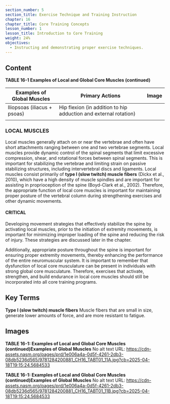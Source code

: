 ```yaml
---
section_number: 5
section_title: Exercise Technique and Training Instruction
chapter: 16
chapter_title: Core Training Concepts
lesson_number: 1
lesson_title: Introduction to Core Training
weight: 24%
objectives:
  - Instructing and demonstrating proper exercise techniques.
---
```


## Content
**TABLE 16-1 Examples of Local and Global Core Muscles (continued)**

| Examples of Global Muscles | Primary Actions | Image |
|---|---|---|
| Iliopsoas (iliacus + psoas) | Hip flexion (in addition to hip adduction and external rotation) |  |
|  |

### LOCAL MUSCLES

Local muscles generally attach on or near the vertebrae and often have short attachments ranging between one and two vertebrae segments. Local muscles provide dynamic control of the spinal segments that limit excessive compression, shear, and rotational forces between spinal segments. This is important for stabilizing the vertebrae and limiting strain on passive stabilizing structures, including intervertebral discs and ligaments. Local muscles consist primarily of **type I (slow twitch) muscle fibers** (Dickx et al., 2010), which have a high density of muscle spindles and are important for assisting in proprioception of the spine (Boyd-Clark et al., 2002). Therefore, the appropriate function of local core muscles is important for maintaining proper posture of the vertebral column during strengthening exercises and other dynamic movements.

#### CRITICAL

Developing movement strategies that effectively stabilize the spine by activating local muscles, prior to the initiation of extremity movements, is important for minimizing improper loading of the spine and reducing the risk of injury. These strategies are discussed later in the chapter.

Additionally, appropriate posture throughout the spine is important for ensuring proper extremity movements, thereby enhancing the performance of the entire neuromuscular system. It is important to remember that dysfunction of local core musculature can be present in individuals with strong global core musculature. Therefore, exercises that activate, strengthen, and build endurance in local core muscles should still be incorporated into all core training programs.

## Key Terms

**Type I (slow twitch) muscle fibers**
Muscle fibers that are small in size, generate lower amounts of force, and are more resistant to fatigue.

## Images

**TABLE 16-1: Examples of Local and Global Core Muscles (continued)Examples of Global Muscles**
No alt text
URL: https://cdn-assets.nasm.org/pages/prd/1e006a4a-0d5f-4261-2db3-08db5236d565/9781284200881_CH16_TABT01_11A.jpg?cb=2025-04-18T19:15:24.5684533

**TABLE 16-1: Examples of Local and Global Core Muscles (continued)Examples of Global Muscles**
No alt text
URL: https://cdn-assets.nasm.org/pages/prd/1e006a4a-0d5f-4261-2db3-08db5236d565/9781284200881_CH16_TABT01_11B.jpg?cb=2025-04-18T19:15:24.5684533